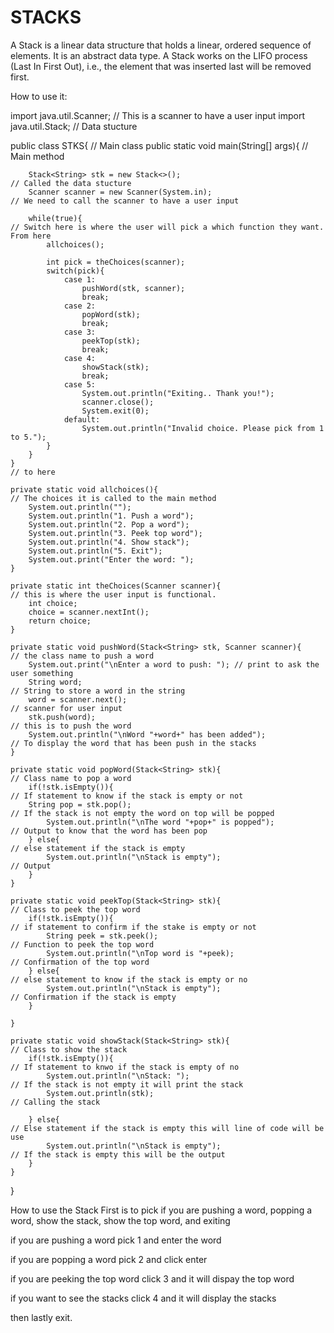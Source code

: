 # STACKS

A Stack is a linear data structure that holds a linear, ordered sequence of elements. It is an abstract data type. 
A Stack works on the LIFO process (Last In First Out), i.e., the element that was inserted last will be removed first.

How to use it:

import java.util.Scanner;                                                           // This is a scanner to have a user input
import java.util.Stack;                                                             // Data stucture

public class STKS{ // Main class
    public static void main(String[] args){                                         // Main method
        
        Stack<String> stk = new Stack<>();                                          // Called the data stucture
        Scanner scanner = new Scanner(System.in);                                   // We need to call the scanner to have a user input
        
        while(true){                                                                // Switch here is where the user will pick a which function they want. From here 
            allchoices();
            
            int pick = theChoices(scanner);
            switch(pick){
                case 1:
                    pushWord(stk, scanner);
                    break;
                case 2:
                    popWord(stk);
                    break;
                case 3:
                    peekTop(stk);
                    break;
                case 4:
                    showStack(stk);
                    break;
                case 5:
                    System.out.println("Exiting.. Thank you!");
                    scanner.close();
                    System.exit(0);
                default:
                    System.out.println("Invalid choice. Please pick from 1 to 5.");
            }
        }
    }                                                                        // to here
    
    private static void allchoices(){                                        // The choices it is called to the main method
        System.out.println("");
        System.out.println("1. Push a word");
        System.out.println("2. Pop a word");
        System.out.println("3. Peek top word");
        System.out.println("4. Show stack");
        System.out.println("5. Exit");
        System.out.print("Enter the word: ");
    }
        
    private static int theChoices(Scanner scanner){                          // this is where the user input is functional.
        int choice;
        choice = scanner.nextInt();
        return choice;
    }
        
    private static void pushWord(Stack<String> stk, Scanner scanner){        // the class name to push a word
        System.out.print("\nEnter a word to push: "); // print to ask the user something
        String word;                                                         // String to store a word in the string
        word = scanner.next();                                               // scanner for user input
        stk.push(word);                                                      // this is to push the word 
        System.out.println("\nWord "+word+" has been added");                // To display the word that has been push in the stacks
    }
        
    private static void popWord(Stack<String> stk){                          // Class name to pop a word
        if(!stk.isEmpty()){                                                  // If statement to know if the stack is empty or not
        String pop = stk.pop();                                              // If the stack is not empty the word on top will be popped
            System.out.println("\nThe word "+pop+" is popped");              // Output to know that the word has been pop
        } else{                                                              // else statement if the stack is empty
            System.out.println("\nStack is empty");                          // Output
        }
    }
            
    private static void peekTop(Stack<String> stk){                          // Class to peek the top word
        if(!stk.isEmpty()){                                                  // if statement to confirm if the stake is empty or not
            String peek = stk.peek();                                        // Function to peek the top word
            System.out.println("\nTop word is "+peek);                       // Confirmation of the top word
        } else{                                                              // else statement to know if the stack is empty or no
            System.out.println("\nStack is empty");                          // Confirmation if the stack is empty
        }
            
    }
        
    private static void showStack(Stack<String> stk){                        // Class to show the stack
        if(!stk.isEmpty()){                                                  // If statement to knwo if the stack is empty of no
            System.out.println("\nStack: ");                                 // If the stack is not empty it will print the stack
            System.out.println(stk);                                         // Calling the stack
                
        } else{                                                              // Else statement if the stack is empty this will line of code will be use
            System.out.println("\nStack is empty");                          // If the stack is empty this will be the output
        }
    }
}


How to use the Stack
First is to pick if you are pushing a word, popping a word, show the stack, show the top word, and exiting 

if you are pushing a word pick 1 and enter the word

if you are popping a word pick 2 and click enter

if you are peeking the top word click 3 and it will dispay the top word

if you want to see the stacks click 4 and it will display the stacks

then lastly exit. 
